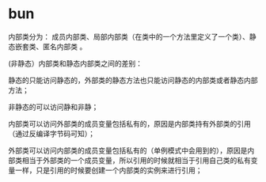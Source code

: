 # bun
内部类分为： 成员内部类、局部内部类（在类中的一个方法里定义了一个类）、静态嵌套类、匿名内部类 。

(非静态）内部类和静态内部类之间的差别：
 

静态的只能访问静态的，外部类的静态方法也只能访问静态的内部类或者静态内部方法；

非静态的可以访问静和非静；

内部类可以访问外部类的成员变量包括私有的，原因是内部类持有外部类的引用（通过反编译字节码可知）；

外部类可以访问内部类的成员变量包括私有的（单例模式中会用到的），原因是内部类相当于外部类的一个成员变量，所以引用的时候就相当于引用自己类的私有变量一样，只是引用的时候要创建一个内部类的实例来进行引用；

